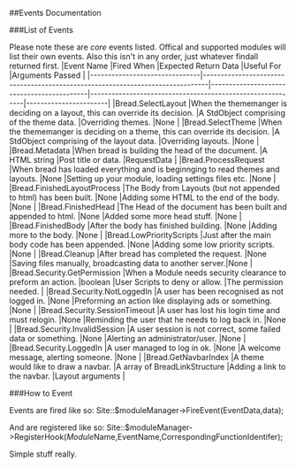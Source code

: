 ##Events Documentation

###List of Events

Please note these are *core* events listed.
Offical and supported modules will list their own events.
Also this isn't in any order, just whatever findall returned first.
|Event Name                     |Fired When                                                                     |Expected Return Data                       |Useful For                                                 |Arguments Passed       | 
|-------------------------------|-------------------------------------------------------------------------------|-------------------------------------------|-----------------------------------------------------------|-----------------------|
|Bread.SelectLayout             |When the thememanger is deciding on a layout, this can override its decision.  |A StdObject comprising of the theme data.  |Overriding themes.                                         |None                   |
|Bread.SelectTheme              |When the thememanger is deciding on a theme, this can override its decision.   |A StdObject comprising of the layout data. |Overriding layouts.                                        |None                   |
|Bread.Metadata                 |When bread is building the head of the document.                               |A HTML string                              |Post title or data.                                        |RequestData            |
|Bread.ProcessRequest           |When bread has loaded everything and is beginnging to read themes and layouts. |None                                       |Setting up your module, loading settings files etc.        |None                   |
|Bread.FinishedLayoutProcess    |The Body from Layouts (but not appended to html) has been built.               |None                                       |Adding some HTML to the end of the body.                   |None                   |
|Bread.FinishedHead             |The Head of the document has been built and appended to html.                  |None                                       |Added some more head stuff.                                |None                   |
|Bread.FinishedBody             |After the body has finished building.                                          |None                                       |Adding more to the body.                                   |None                   |
|Bread.LowPriorityScripts       |Just after the main body code has been appended.                               |None                                       |Adding some low priority scripts.                          |None                   |
|Bread.Cleanup                  |After bread has completed the request.                                         |None                                       |Saving files manually, broadcasting data to another server.|None                   |
|Bread.Security.GetPermission   |When a Module needs security clearance to preform an action.                   |boolean                                    |User Scripts to deny or allow.                             |The permission needed. |
|Bread.Security.NotLoggedIn     |A user has been recognised as not logged in.                                   |None                                       |Preforming an action like displaying ads or something.     |None                   |
|Bread.Security.SessionTimeout  |A user has lost his login time and must relogin.                               |None                                       |Reminding the user that he needs to log back in.           |None                   |
|Bread.Security.InvalidSession  |A user session is not correct, some failed data or something.                  |None                                       |Alerting an administrator/user.                            |None                   |
|Bread.Security.LoggedIn        |A user managed to log in ok.                                                   |None                                       |A welcome message, alerting someone.                       |None                   |
|Bread.GetNavbarIndex           |A theme would like to draw a navbar.                                           |A array of BreadLinkStructure              |Adding a link to the navbar.                               |Layout arguments       |

###How to Event

Events are fired like so:
Site::$moduleManager->FireEvent(EventData,data);

And are registered like so:
Site::$moduleManager->RegisterHook(*Module*Name,EventName,CorrespondingFunctionIdentifer);

Simple stuff really.
